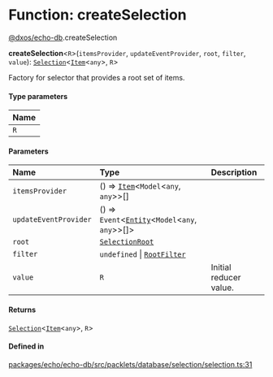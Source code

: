 # Function: createSelection

[@dxos/echo-db](../modules/dxos_echo_db.md).createSelection

**createSelection**<`R`\>(`itemsProvider`, `updateEventProvider`, `root`, `filter`, `value`): [`Selection`](../classes/dxos_echo_db.Selection.md)<[`Item`](../classes/dxos_echo_db.Item.md)<`any`\>, `R`\>

Factory for selector that provides a root set of items.

#### Type parameters

| Name |
| :------ |
| `R` |

#### Parameters

| Name | Type | Description |
| :------ | :------ | :------ |
| `itemsProvider` | () => [`Item`](../classes/dxos_echo_db.Item.md)<`Model`<`any`, `any`\>\>[] |  |
| `updateEventProvider` | () => `Event`<[`Entity`](../classes/dxos_echo_db.Entity.md)<`Model`<`any`, `any`\>\>[]\> |  |
| `root` | [`SelectionRoot`](../types/dxos_echo_db.SelectionRoot.md) |  |
| `filter` | `undefined` \| [`RootFilter`](../types/dxos_echo_db.RootFilter.md) |  |
| `value` | `R` | Initial reducer value. |

#### Returns

[`Selection`](../classes/dxos_echo_db.Selection.md)<[`Item`](../classes/dxos_echo_db.Item.md)<`any`\>, `R`\>

#### Defined in

[packages/echo/echo-db/src/packlets/database/selection/selection.ts:31](https://github.com/dxos/dxos/blob/main/packages/echo/echo-db/src/packlets/database/selection/selection.ts#L31)
